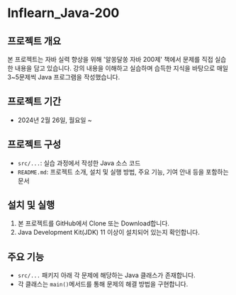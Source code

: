 # Inflearn_Java-200

## 프로젝트 개요

본 프로젝트는 자바 실력 향상을 위해 '알쏭달쏭 자바 200제' 책에서 문제를 직접 실습한 내용을 담고 있습니다. 강의 내용을 이해하고 실습하며 습득한 지식을 바탕으로 매일 3~5문제씩 Java 프로그램을 작성했습니다.

## 프로젝트 기간

* 2024년 2월 26일, 월요일 ~ 

## 프로젝트 구성

* `src/...`: 실습 과정에서 작성한 Java 소스 코드
* `README.md`: 프로젝트 소개, 설치 및 실행 방법, 주요 기능, 기여 안내 등을 포함하는 문서

## 설치 및 실행

1. 본 프로젝트를 GitHub에서 Clone 또는 Download합니다.
2. Java Development Kit(JDK) 11 이상이 설치되어 있는지 확인합니다.

## 주요 기능

* `src/...` 패키지 아래 각 문제에 해당하는 Java 클래스가 존재합니다.
* 각 클래스는 `main()`메서드를 통해 문제의 해결 방법을 구현합니다.
